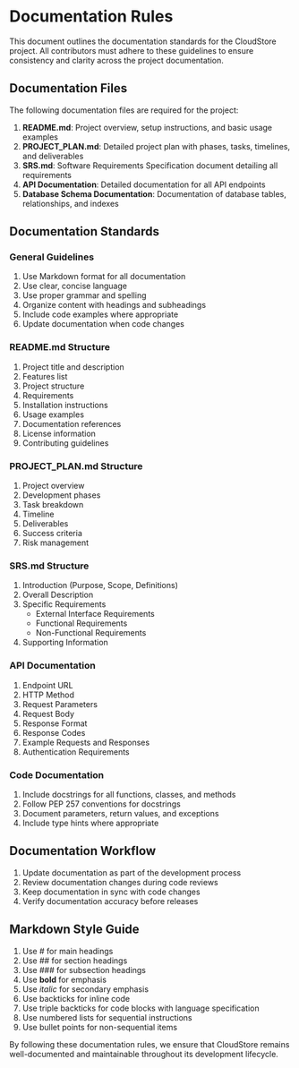 # Documentation Rules

This document outlines the documentation standards for the CloudStore project. All contributors must adhere to these guidelines to ensure consistency and clarity across the project documentation.

## Documentation Files

The following documentation files are required for the project:

1. **README.md**: Project overview, setup instructions, and basic usage examples
2. **PROJECT_PLAN.md**: Detailed project plan with phases, tasks, timelines, and deliverables
3. **SRS.md**: Software Requirements Specification document detailing all requirements
4. **API Documentation**: Detailed documentation for all API endpoints
5. **Database Schema Documentation**: Documentation of database tables, relationships, and indexes

## Documentation Standards

### General Guidelines

1. Use Markdown format for all documentation
2. Use clear, concise language
3. Use proper grammar and spelling
4. Organize content with headings and subheadings
5. Include code examples where appropriate
6. Update documentation when code changes

### README.md Structure

1. Project title and description
2. Features list
3. Project structure
4. Requirements
5. Installation instructions
6. Usage examples
7. Documentation references
8. License information
9. Contributing guidelines

### PROJECT_PLAN.md Structure

1. Project overview
2. Development phases
3. Task breakdown
4. Timeline
5. Deliverables
6. Success criteria
7. Risk management

### SRS.md Structure

1. Introduction (Purpose, Scope, Definitions)
2. Overall Description
3. Specific Requirements
   - External Interface Requirements
   - Functional Requirements
   - Non-Functional Requirements
4. Supporting Information

### API Documentation

1. Endpoint URL
2. HTTP Method
3. Request Parameters
4. Request Body
5. Response Format
6. Response Codes
7. Example Requests and Responses
8. Authentication Requirements

### Code Documentation

1. Include docstrings for all functions, classes, and methods
2. Follow PEP 257 conventions for docstrings
3. Document parameters, return values, and exceptions
4. Include type hints where appropriate

## Documentation Workflow

1. Update documentation as part of the development process
2. Review documentation changes during code reviews
3. Keep documentation in sync with code changes
4. Verify documentation accuracy before releases

## Markdown Style Guide

1. Use # for main headings
2. Use ## for section headings
3. Use ### for subsection headings
4. Use **bold** for emphasis
5. Use *italic* for secondary emphasis
6. Use backticks for inline code
7. Use triple backticks for code blocks with language specification
8. Use numbered lists for sequential instructions
9. Use bullet points for non-sequential items

By following these documentation rules, we ensure that CloudStore remains well-documented and maintainable throughout its development lifecycle.

